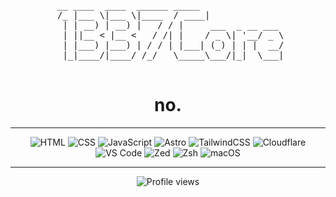 <pre align="center">
__ ____  ____  ______ _____               
 /_ |___ \|___ \|____  / ____|              
  | | __) | __) |   / / |     ___  _ __ ___ 
  | ||__ < |__ <   / /| |    / _ \| '__/ _ \
  | |___) |___) | / / | |___| (_) | | |  __/
  |_|____/|____/ /_/   \_____\___/|_|  \___|

</pre>

<h1 align="center">no.</h1>

---

<p align="center">
  <img src="https://img.shields.io/badge/HTML-E34F26?style=for-the-badge&logo=html5&logoColor=white" alt="HTML"/>
  <img src="https://img.shields.io/badge/CSS-1572B6?style=for-the-badge&logo=css3&logoColor=white" alt="CSS"/>
  <img src="https://img.shields.io/badge/JavaScript-F7DF1E?style=for-the-badge&logo=javascript&logoColor=black" alt="JavaScript"/>
  <img src="https://img.shields.io/badge/Astro-FF5D01?style=for-the-badge&logo=astro&logoColor=white" alt="Astro"/>
  <img src="https://img.shields.io/badge/TailwindCSS-38B2AC?style=for-the-badge&logo=tailwindcss&logoColor=white" alt="TailwindCSS"/>
  <img src="https://img.shields.io/badge/Cloudflare-F38020?style=for-the-badge&logo=cloudflare&logoColor=white" alt="Cloudflare"/>
  <img src="https://img.shields.io/badge/Visual%20Studio%20Code-007ACC?style=for-the-badge&logo=visualstudiocode&logoColor=white" alt="VS Code"/>
  <img src="https://img.shields.io/badge/Zed-000000?style=for-the-badge&logo=zedindustries&logoColor=white" alt="Zed"/>
  <img src="https://img.shields.io/badge/Zsh-000000?style=for-the-badge&logo=zsh&logoColor=white" alt="Zsh"/>
  <img src="https://img.shields.io/badge/macOS-000000?style=for-the-badge&logo=macos&logoColor=white" alt="macOS"/>
</p>

---

<p align="center">
  <img src="https://komarev.com/ghpvc/?username=yohoxxz&style=flat-square&color=orange" alt="Profile views"/>
</p>
